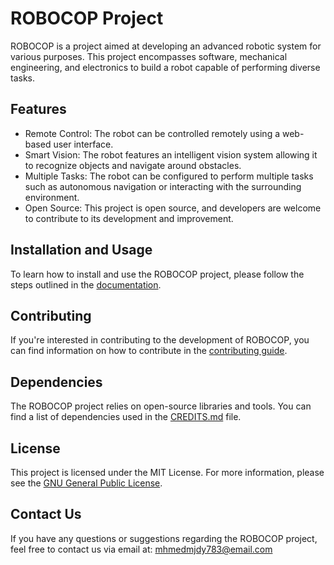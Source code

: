 # ROBOCOP Project

ROBOCOP is a project aimed at developing an advanced robotic system for various purposes. This project encompasses software, mechanical engineering, and electronics to build a robot capable of performing diverse tasks.

## Features

- Remote Control: The robot can be controlled remotely using a web-based user interface.
- Smart Vision: The robot features an intelligent vision system allowing it to recognize objects and navigate around obstacles.
- Multiple Tasks: The robot can be configured to perform multiple tasks such as autonomous navigation or interacting with the surrounding environment.
- Open Source: This project is open source, and developers are welcome to contribute to its development and improvement.

## Installation and Usage

To learn how to install and use the ROBOCOP project, please follow the steps outlined in the [documentation](docs/INSTALL.md).

## Contributing

If you're interested in contributing to the development of ROBOCOP, you can find information on how to contribute in the [contributing guide](CONTRIBUTING.md).

## Dependencies

The ROBOCOP project relies on open-source libraries and tools. You can find a list of dependencies used in the [CREDITS.md](CREDITS.md) file.

## License

This project is licensed under the MIT License. For more information, please see the [GNU General Public License](LICENSE).

## Contact Us

If you have any questions or suggestions regarding the ROBOCOP project, feel free to contact us via email at: mhmedmjdy783@email.com
